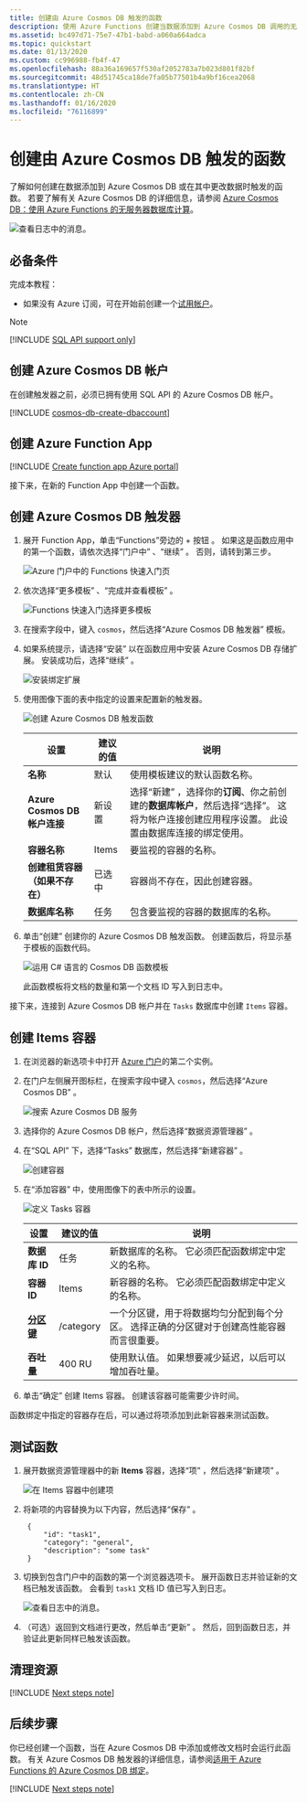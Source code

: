 ```yaml
---
title: 创建由 Azure Cosmos DB 触发的函数
description: 使用 Azure Functions 创建当数据添加到 Azure Cosmos DB 调用的无服务器函数。
ms.assetid: bc497d71-75e7-47b1-babd-a060a664adca
ms.topic: quickstart
ms.date: 01/13/2020
ms.custom: cc996988-fb4f-47
ms.openlocfilehash: 88a36a169657f530af2052783a7b023d801f82bf
ms.sourcegitcommit: 48d51745ca18de7fa05b77501b4a9bf16cea2068
ms.translationtype: HT
ms.contentlocale: zh-CN
ms.lasthandoff: 01/16/2020
ms.locfileid: "76116899"
---
```

# <a name="create-a-function-triggered-by-azure-cosmos-db"></a>创建由 Azure Cosmos DB 触发的函数

了解如何创建在数据添加到 Azure Cosmos DB 或在其中更改数据时触发的函数。 若要了解有关 Azure Cosmos DB 的详细信息，请参阅 [Azure Cosmos DB：使用 Azure Functions 的无服务器数据库计算](../cosmos-db/serverless-computing-database.md)。

![查看日志中的消息。](./media/functions-create-cosmos-db-triggered-function/quickstart-completed.png)

## <a name="prerequisites"></a>必备条件

完成本教程：

+ 如果没有 Azure 订阅，可在开始前创建一个[试用帐户](https://www.azure.cn/pricing/1rmb-trial)。

> [!NOTE]
> [!INCLUDE [SQL API support only](../../includes/functions-cosmosdb-sqlapi-note.md)]

## <a name="create-an-azure-cosmos-db-account"></a>创建 Azure Cosmos DB 帐户

在创建触发器之前，必须已拥有使用 SQL API 的 Azure Cosmos DB 帐户。

[!INCLUDE [cosmos-db-create-dbaccount](../../includes/cosmos-db-create-dbaccount.md)]

## <a name="create-an-azure-function-app"></a>创建 Azure Function App

[!INCLUDE [Create function app Azure portal](../../includes/functions-create-function-app-portal.md)]

接下来，在新的 Function App 中创建一个函数。

<a name="create-function"></a>

## <a name="create-azure-cosmos-db-trigger"></a>创建 Azure Cosmos DB 触发器

1. 展开 Function App，单击“Functions”旁边的 + 按钮   。 如果这是函数应用中的第一个函数，请依次选择“门户中”  、“继续”  。 否则，请转到第三步。

   ![Azure 门户中的 Functions 快速入门页](./media/functions-create-cosmos-db-triggered-function/function-app-quickstart-choose-portal.png)

1. 依次选择“更多模板”  、“完成并查看模板”  。

    ![Functions 快速入门选择更多模板](./media/functions-create-cosmos-db-triggered-function/add-first-function.png)

1. 在搜索字段中，键入 `cosmos`，然后选择“Azure Cosmos DB 触发器”  模板。

1. 如果系统提示，请选择“安装”  以在函数应用中安装 Azure Cosmos DB 存储扩展。 安装成功后，选择“继续”  。

    ![安装绑定扩展](./media/functions-create-cosmos-db-triggered-function/functions-create-cosmos-db-trigger-portal.png)

1. 使用图像下面的表中指定的设置来配置新的触发器。

    ![创建 Azure Cosmos DB 触发函数](./media/functions-create-cosmos-db-triggered-function/functions-cosmosdb-trigger-settings.png)

    | 设置      | 建议的值  | 说明                                |
    | ------------ | ---------------- | ------------------------------------------ |
    | **名称** | 默认 | 使用模板建议的默认函数名称。|
    | **Azure Cosmos DB 帐户连接** | 新设置 | 选择“新建”  ，选择你的**订阅**、你之前创建的**数据库帐户**，然后选择“选择”。  这将为帐户连接创建应用程序设置。 此设置由数据库连接的绑定使用。 |
    | **容器名称** | Items | 要监视的容器的名称。 |
    | **创建租赁容器（如果不存在）** | 已选中 | 容器尚不存在，因此创建容器。 |
    | **数据库名称** | 任务 | 包含要监视的容器的数据库的名称。 |

1. 单击“创建”  创建你的 Azure Cosmos DB 触发函数。 创建函数后，将显示基于模板的函数代码。  

    ![运用 C# 语言的 Cosmos DB 函数模板](./media/functions-create-cosmos-db-triggered-function/function-cosmosdb-template.png)

    此函数模板将文档的数量和第一个文档 ID 写入到日志中。

接下来，连接到 Azure Cosmos DB 帐户并在 `Tasks` 数据库中创建 `Items` 容器。

## <a name="create-the-items-container"></a>创建 Items 容器

1. 在浏览器的新选项卡中打开 [Azure 门户](https://portal.azure.cn)的第二个实例。

1. 在门户左侧展开图标栏，在搜索字段中键入 `cosmos`，然后选择“Azure Cosmos DB”  。

    ![搜索 Azure Cosmos DB 服务](./media/functions-create-cosmos-db-triggered-function/functions-search-cosmos-db.png)

1. 选择你的 Azure Cosmos DB 帐户，然后选择“数据资源管理器”  。 

1. 在“SQL API”  下，选择“Tasks”  数据库，然后选择“新建容器”  。

    ![创建容器](./media/functions-create-cosmos-db-triggered-function/cosmosdb-create-container.png)

1. 在“添加容器”  中，使用图像下的表中所示的设置。 

    ![定义 Tasks 容器](./media/functions-create-cosmos-db-triggered-function/cosmosdb-create-container2.png)

    | 设置|建议的值|说明 |
    | ---|---|--- |
    | **数据库 ID** | 任务 |新数据库的名称。 它必须匹配函数绑定中定义的名称。 |
    | **容器 ID** | Items | 新容器的名称。 它必须匹配函数绑定中定义的名称。  |
    | **[分区键](../cosmos-db/partition-data.md)** | /category|一个分区键，用于将数据均匀分配到每个分区。 选择正确的分区键对于创建高性能容器而言很重要。 | 
    | **吞吐量** |400 RU| 使用默认值。 如果想要减少延迟，以后可以增加吞吐量。 |    

1. 单击“确定”  创建 Items 容器。 创建该容器可能需要少许时间。

函数绑定中指定的容器存在后，可以通过将项添加到此新容器来测试函数。

## <a name="test-the-function"></a>测试函数

1. 展开数据资源管理器中的新 **Items** 容器，选择“项”  ，然后选择“新建项”  。

    ![在 Items 容器中创建项](./media/functions-create-cosmos-db-triggered-function/create-item-in-container.png)

1. 将新项的内容替换为以下内容，然后选择“保存”  。

        {
            "id": "task1",
            "category": "general",
            "description": "some task"
        }

1. 切换到包含门户中的函数的第一个浏览器选项卡。 展开函数日志并验证新的文档已触发该函数。 会看到 `task1` 文档 ID 值已写入到日志。 

    ![查看日志中的消息。](./media/functions-create-cosmos-db-triggered-function/functions-cosmosdb-trigger-view-logs.png)

1. （可选）返回到文档进行更改，然后单击“更新”  。 然后，回到函数日志，并验证此更新同样已触发该函数。

## <a name="clean-up-resources"></a>清理资源

[!INCLUDE [Next steps note](../../includes/functions-quickstart-cleanup.md)]

## <a name="next-steps"></a>后续步骤

你已经创建一个函数，当在 Azure Cosmos DB 中添加或修改文档时会运行此函数。 有关 Azure Cosmos DB 触发器的详细信息，请参阅[适用于 Azure Functions 的 Azure Cosmos DB 绑定](functions-bindings-cosmosdb.md)。

[!INCLUDE [Next steps note](../../includes/functions-quickstart-next-steps.md)]


<!-- Update_Description: wording update -->

